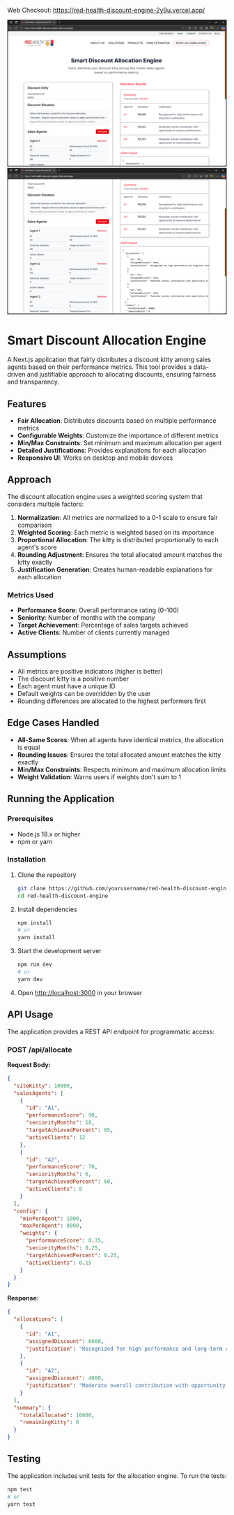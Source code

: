 Web Checkout: https://red-health-discount-engine-2y9u.vercel.app/

![Sample output](public/img1.png)
![Sample outpot](public/img2.png)

# Smart Discount Allocation Engine

A Next.js application that fairly distributes a discount kitty among sales agents based on their performance metrics. This tool provides a data-driven and justifiable approach to allocating discounts, ensuring fairness and transparency.

## Features

- **Fair Allocation**: Distributes discounts based on multiple performance metrics
- **Configurable Weights**: Customize the importance of different metrics
- **Min/Max Constraints**: Set minimum and maximum allocation per agent
- **Detailed Justifications**: Provides explanations for each allocation
- **Responsive UI**: Works on desktop and mobile devices

## Approach

The discount allocation engine uses a weighted scoring system that considers multiple factors:

1. **Normalization**: All metrics are normalized to a 0-1 scale to ensure fair comparison
2. **Weighted Scoring**: Each metric is weighted based on its importance
3. **Proportional Allocation**: The kitty is distributed proportionally to each agent's score
4. **Rounding Adjustment**: Ensures the total allocated amount matches the kitty exactly
5. **Justification Generation**: Creates human-readable explanations for each allocation

### Metrics Used

- **Performance Score**: Overall performance rating (0-100)
- **Seniority**: Number of months with the company
- **Target Achievement**: Percentage of sales targets achieved
- **Active Clients**: Number of clients currently managed

## Assumptions

- All metrics are positive indicators (higher is better)
- The discount kitty is a positive number
- Each agent must have a unique ID
- Default weights can be overridden by the user
- Rounding differences are allocated to the highest performers first

## Edge Cases Handled

- **All-Same Scores**: When all agents have identical metrics, the allocation is equal
- **Rounding Issues**: Ensures the total allocated amount matches the kitty exactly
- **Min/Max Constraints**: Respects minimum and maximum allocation limits
- **Weight Validation**: Warns users if weights don't sum to 1

## Running the Application

### Prerequisites

- Node.js 18.x or higher
- npm or yarn

### Installation

1. Clone the repository
   ```bash
   git clone https://github.com/yourusername/red-health-discount-engine.git
   cd red-health-discount-engine
   ```

2. Install dependencies
   ```bash
   npm install
   # or
   yarn install
   ```

3. Start the development server
   ```bash
   npm run dev
   # or
   yarn dev
   ```

4. Open [http://localhost:3000](http://localhost:3000) in your browser

## API Usage

The application provides a REST API endpoint for programmatic access:

### POST /api/allocate

**Request Body:**

```json
{
  "siteKitty": 10000,
  "salesAgents": [
    {
      "id": "A1",
      "performanceScore": 90,
      "seniorityMonths": 18,
      "targetAchievedPercent": 85,
      "activeClients": 12
    },
    {
      "id": "A2",
      "performanceScore": 70,
      "seniorityMonths": 6,
      "targetAchievedPercent": 60,
      "activeClients": 8
    }
  ],
  "config": {
    "minPerAgent": 1000,
    "maxPerAgent": 8000,
    "weights": {
      "performanceScore": 0.35,
      "seniorityMonths": 0.25,
      "targetAchievedPercent": 0.25,
      "activeClients": 0.15
    }
  }
}
```

**Response:**

```json
{
  "allocations": [
    {
      "id": "A1",
      "assignedDiscount": 6000,
      "justification": "Recognized for high performance and long-term contribution"
    },
    {
      "id": "A2",
      "assignedDiscount": 4000,
      "justification": "Moderate overall contribution with opportunity to improve target achievement"
    }
  ],
  "summary": {
    "totalAllocated": 10000,
    "remainingKitty": 0
  }
}
```

## Testing

The application includes unit tests for the allocation engine. To run the tests:

```bash
npm test
# or
yarn test
```


